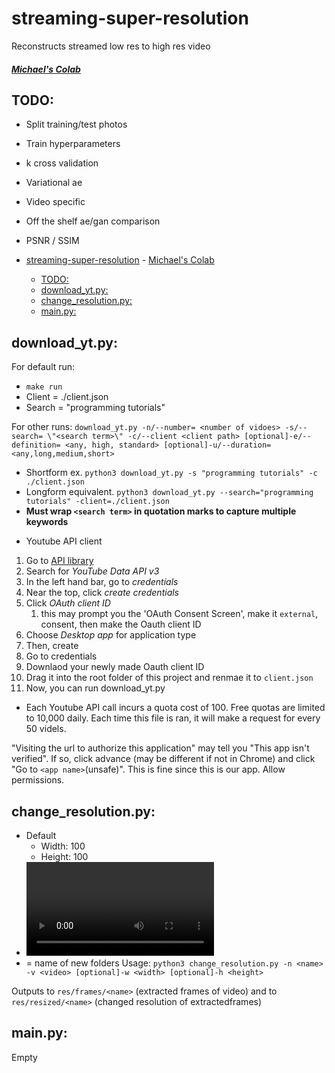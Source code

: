 # streaming-super-resolution
Reconstructs streamed low res to high res video

##### [Michael's Colab](https://colab.research.google.com/drive/14aq0YhkuuyEN0FXvNIfEwVEwdBC8nbSg#scrollTo=GytH-0oJXJkX)

## TODO:
- Split training/test photos
- Train hyperparameters
- k cross validation
- Variational ae
- Video specific
- Off the shelf ae/gan comparison
- PSNR / SSIM


- [streaming-super-resolution](#streaming-super-resolution)
        - [Michael's Colab](#michaels-colab)
  - [TODO:](#todo)
  - [download_yt.py:](#downloadytpy)
  - [change_resolution.py:](#changeresolutionpy)
  - [main.py:](#mainpy)


## download_yt.py:

For default run:
- `make run` 
- Client = ./client.json
- Search = "programming tutorials"

For other runs:
`download_yt.py -n/--number= <number of vidoes> -s/--search= \"<search term>\" -c/--client <client path> [optional]-e/--definition= <any, high, standard> [optional]-u/--duration= <any,long,medium,short>`
- Shortform ex. `python3 download_yt.py -s "programming tutorials" -c ./client.json`
- Longform equivalent. `python3 download_yt.py --search="programming tutorials" -client=./client.json`
- **Must wrap `<search term>` in quotation marks to capture multiple keywords**

* Youtube API client
  
1. Go to [API library](https://console.developers.google.com/apis/library?project=fluted-equinox-277319&folder&organizationId)
2. Search for *YouTube Data API v3*
3. In the left hand bar, go to *credentials*
4. Near the top, click *create credentials*
5. Click *OAuth client ID*
   1. this may prompt you the 'OAuth Consent Screen', make it `external`, consent, then make the Oauth client ID
6. Choose *Desktop app* for application type
7. Then, create
8. Go to credentials
9. Downlaod your newly made Oauth client ID
10. Drag it into the root folder of this project and renmae it to `client.json`
11. Now, you can run download_yt.py

* Each Youtube API call incurs a quota cost of 100. Free quotas are limited to 10,000 daily. Each time this file is ran, it will make a request for every 50 videls. 

"Visiting the url to authorize this application" may tell you "This app isn't verified". If so, click advance (may be different if not in Chrome) and click "Go to `<app name>`(unsafe)". This is fine since this is our app. Allow permissions.

## change_resolution.py:
- Default
  - Width: 100
  - Height: 100
- <video> = path to video
- <name> = name of new folders
Usage: `python3 change_resolution.py -n <name> -v <video> [optional]-w <width> [optional]-h <height>`

Outputs to `res/frames/<name>` (extracted frames of video) and to `res/resized/<name>` (changed resolution of extractedframes)

## main.py:
Empty